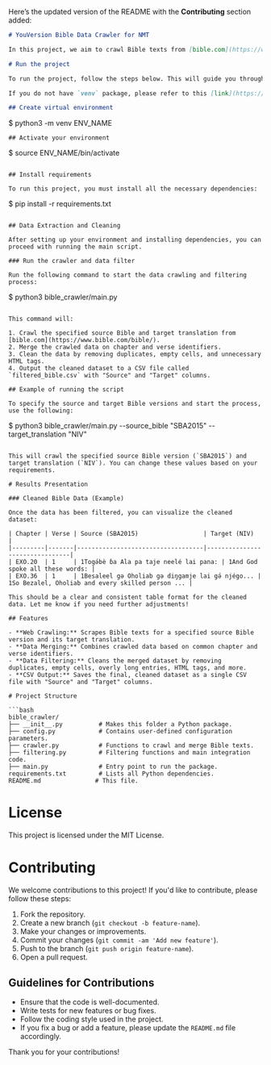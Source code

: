 Here’s the updated version of the README with the **Contributing** section added:

```markdown
# YouVersion Bible Data Crawler for NMT

In this project, we aim to crawl Bible texts from [bible.com](https://www.bible.com/bible/), merge two Bible versions into a parallel dataset, filter and clean the data, and output a CSV file suitable for training neural machine translation models. </br>

# Run the project

To run the project, follow the steps below. This will guide you through setting up your environment, installing dependencies, and running the data crawling and filtering steps.

If you do not have `venv` package, please refer to this [link](https://linuxize.com/post/how-to-create-python-virtual-environments-on-ubuntu-18-04/) for installation instructions.

## Create virtual environment
```
$ python3 -m venv ENV_NAME
```
## Activate your environment
```
$ source ENV_NAME/bin/activate
```

## Install requirements

To run this project, you must install all the necessary dependencies:
```
$ pip install -r requirements.txt
```

## Data Extraction and Cleaning

After setting up your environment and installing dependencies, you can proceed with running the main script.

### Run the crawler and data filter

Run the following command to start the data crawling and filtering process:
```
$ python3 bible_crawler/main.py
```

This command will:

1. Crawl the specified source Bible and target translation from [bible.com](https://www.bible.com/bible/).
2. Merge the crawled data on chapter and verse identifiers.
3. Clean the data by removing duplicates, empty cells, and unnecessary HTML tags.
4. Output the cleaned dataset to a CSV file called `filtered_bible.csv` with "Source" and "Target" columns.

## Example of running the script

To specify the source and target Bible versions and start the process, use the following:
```
$ python3 bible_crawler/main.py --source_bible "SBA2015" --target_translation "NIV"
```

This will crawl the specified source Bible version (`SBA2015`) and target translation (`NIV`). You can change these values based on your requirements.

# Results Presentation

### Cleaned Bible Data (Example)

Once the data has been filtered, you can visualize the cleaned dataset:

| Chapter | Verse | Source (SBA2015)                  | Target (NIV)                   |
|---------|-------|-----------------------------------|--------------------------------|
| EXO.20  | 1     | 1Togə́bè ɓa Ala pa taje neelé lai pana: | 1And God spoke all these words: |
| EXO.36  | 1     | 1Besaleel gə Oholiab gə diŋgamje lai gə́ njégo... | 1So Bezalel, Oholiab and every skilled person ... |

This should be a clear and consistent table format for the cleaned data. Let me know if you need further adjustments!

## Features

- **Web Crawling:** Scrapes Bible texts for a specified source Bible version and its target translation.
- **Data Merging:** Combines crawled data based on common chapter and verse identifiers.
- **Data Filtering:** Cleans the merged dataset by removing duplicates, empty cells, overly long entries, HTML tags, and more.
- **CSV Output:** Saves the final, cleaned dataset as a single CSV file with "Source" and "Target" columns.

# Project Structure

```bash
bible_crawler/
├── __init__.py          # Makes this folder a Python package.
├── config.py            # Contains user-defined configuration parameters.
├── crawler.py           # Functions to crawl and merge Bible texts.
├── filtering.py         # Filtering functions and main integration code.
├── main.py              # Entry point to run the package.
requirements.txt         # Lists all Python dependencies.
README.md               # This file.
```

# License

This project is licensed under the MIT License.

# Contributing

We welcome contributions to this project! If you'd like to contribute, please follow these steps:

1. Fork the repository.
2. Create a new branch (`git checkout -b feature-name`).
3. Make your changes or improvements.
4. Commit your changes (`git commit -am 'Add new feature'`).
5. Push to the branch (`git push origin feature-name`).
6. Open a pull request.

## Guidelines for Contributions

- Ensure that the code is well-documented.
- Write tests for new features or bug fixes.
- Follow the coding style used in the project.
- If you fix a bug or add a feature, please update the `README.md` file accordingly.

Thank you for your contributions!
```